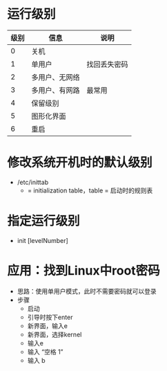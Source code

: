 # 运行级别

| 级别 | 信息           | 说明         |
| ---- | -------------- | ------------ |
| 0    | 关机           |              |
| 1    | 单用户         | 找回丢失密码 |
| 2    | 多用户、无网络 |              |
| 3    | 多用户、有网路 | 最常用       |
| 4    | 保留级别       |              |
| 5    | 图形化界面     |              |
| 6    | 重启           |              |

# 修改系统开机时的默认级别

- /etc/inittab
  - = initialization table，table = 启动时的规则表

# 指定运行级别

- init [levelNumber]

# 应用：找到Linux中root密码

- 思路：使用单用户模式，此时不需要密码就可以登录
- 步骤
  - 启动
  - 引导时按下enter
  - 新界面，输入e
  - 新界面，选择kernel
  - 输入e
  - 输入 “空格 1”
  - 输入 b
